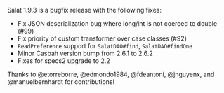 Salat 1.9.3 is a bugfix release with the following fixes:

- Fix JSON deserialization bug where long/int is not coerced to double (#99)
- Fix priority of custom transformer over case classes (#92)
- `ReadPreference` support for `SalatDAO#find`, `SalatDAO#findOne`
- Minor Casbah version bump from 2.6.1 to 2.6.2
- Fixes for specs2 upgrade to 2.2

Thanks to @etorreborre, @edmondo1984, @fdeantoni, @jnguyenx, and @manuelbernhardt for contributions!